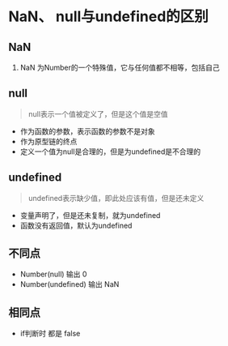 # NaN、 null与undefined的区别

## NaN
  1. NaN 为Number的一个特殊值，它与任何值都不相等，包括自己

## null
  > null表示一个值被定义了，但是这个值是空值
  - 作为函数的参数，表示函数的参数不是对象
  - 作为原型链的终点
  - 定义一个值为null是合理的，但是为undefined是不合理的

## undefined
  > undefined表示缺少值，即此处应该有值，但是还未定义
  - 变量声明了，但是还未复制，就为undefined
  - 函数没有返回值，默认为undefined

## 不同点
  - Number(null) 输出 0
  - Number(undefined) 输出 NaN

## 相同点
  - if判断时 都是 false